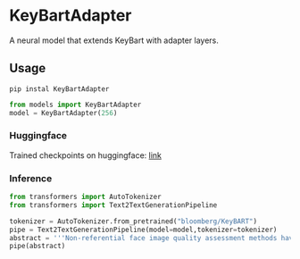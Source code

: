 # KeyBartAdapter
A neural model that extends KeyBart with adapter layers.

## Usage
```commandline
pip instal KeyBartAdapter
```

```python
from models import KeyBartAdapter
model = KeyBartAdapter(256)
```

### Huggingface
Trained checkpoints on huggingface: [link](https://huggingface.co/Adapting/KeyBartAdapter)


### Inference
```python
from transformers import AutoTokenizer
from transformers import Text2TextGenerationPipeline

tokenizer = AutoTokenizer.from_pretrained("bloomberg/KeyBART")
pipe = Text2TextGenerationPipeline(model=model,tokenizer=tokenizer)
abstract = '''Non-referential face image quality assessment methods have gained popularity as a pre-filtering step on face recognition systems. In most of them, the quality score is usually designed with face matching in mind. However, a small amount of work has been done on measuring their impact and usefulness on Presentation Attack Detection (PAD). In this paper, we study the effect of quality assessment methods on filtering bona fide and attack samples, their impact on PAD systems, and how the performance of such systems is improved when training on a filtered (by quality) dataset. On a Vision Transformer PAD algorithm, a reduction of 20% of the training dataset by removing lower quality samples allowed us to improve the BPCER by 3% in a cross-dataset test.'''
pipe(abstract)

```
